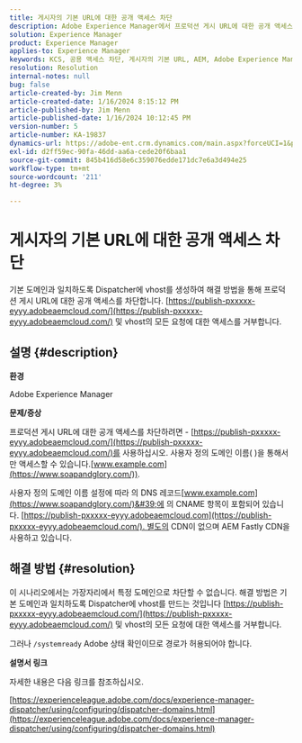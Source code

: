 ```yaml
---
title: 게시자의 기본 URL에 대한 공개 액세스 차단
description: Adobe Experience Manager에서 프로덕션 게시 URL에 대한 공개 액세스를 차단하는 방법을 알아봅니다.
solution: Experience Manager
product: Experience Manager
applies-to: Experience Manager
keywords: KCS, 공용 액세스 차단, 게시자의 기본 URL, AEM, Adobe Experience Manager, 문제 해결, Fastly, CDN, DNS, CNAME
resolution: Resolution
internal-notes: null
bug: false
article-created-by: Jim Menn
article-created-date: 1/16/2024 8:15:12 PM
article-published-by: Jim Menn
article-published-date: 1/16/2024 10:12:45 PM
version-number: 5
article-number: KA-19837
dynamics-url: https://adobe-ent.crm.dynamics.com/main.aspx?forceUCI=1&pagetype=entityrecord&etn=knowledgearticle&id=20ac51f0-abb4-ee11-a569-6045bd006268
exl-id: d2ff59ec-90fa-46dd-aa6a-cede20f6baa1
source-git-commit: 845b416d58e6c359076edde171dc7e6a3d494e25
workflow-type: tm+mt
source-wordcount: '211'
ht-degree: 3%

---
```


# 게시자의 기본 URL에 대한 공개 액세스 차단


기본 도메인과 일치하도록 Dispatcher에 vhost를 생성하여 해결 방법을 통해 프로덕션 게시 URL에 대한 공개 액세스를 차단합니다. [https://publish-pxxxxx-eyyy.adobeaemcloud.com/](https://publish-pxxxxx-eyyy.adobeaemcloud.com/) 및 vhost의 모든 요청에 대한 액세스를 거부합니다.

## 설명 {#description}


<b>환경</b>

Adobe Experience Manager

<b>문제/증상</b>

프로덕션 게시 URL에 대한 공개 액세스를 차단하려면 - [https://publish-pxxxxx-eyyy.adobeaemcloud.com/](https://publish-pxxxxx-eyyy.adobeaemcloud.com/)를 사용하십시오. 사용자 정의 도메인 이름( )을 통해서만 액세스할 수 있습니다.[www.example.com](https://www.soapandglory.com/)).

사용자 정의 도메인 이름 설정에 따라 의 DNS 레코드[www.example.com](https://www.soapandglory.com/)&#39;에 의 CNAME 항목이 포함되어 있습니다. [https://publish-pxxxxx-eyyy.adobeaemcloud.com](https://publish-pxxxxx-eyyy.adobeaemcloud.com/). 별도의 CDN이 없으며 AEM Fastly CDN을 사용하고 있습니다.


## 해결 방법 {#resolution}


이 시나리오에서는 가장자리에서 특정 도메인으로 차단할 수 없습니다. 해결 방법은 기본 도메인과 일치하도록 Dispatcher에 vhost를 만드는 것입니다 [https://publish-pxxxxx-eyyy.adobeaemcloud.com/](https://publish-pxxxxx-eyyy.adobeaemcloud.com/) 및 vhost의 모든 요청에 대한 액세스를 거부합니다.

그러나 `/systemready` Adobe 상태 확인이므로 경로가 허용되어야 합니다.

<b>설명서 링크</b>

자세한 내용은 다음 링크를 참조하십시오.

[https://experienceleague.adobe.com/docs/experience-manager-dispatcher/using/configuring/dispatcher-domains.html](https://experienceleague.adobe.com/docs/experience-manager-dispatcher/using/configuring/dispatcher-domains.html)
